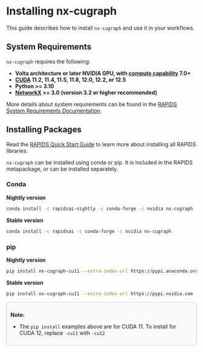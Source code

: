 # Installing nx-cugraph

This guide describes how to install ``nx-cugraph`` and use it in your workflows.


## System Requirements

`nx-cugraph` requires the following:

 - **Volta architecture or later NVIDIA GPU, with [compute capability](https://developer.nvidia.com/cuda-gpus) 7.0+**
 - **[CUDA](https://docs.nvidia.com/cuda/index.html) 11.2, 11.4, 11.5, 11.8, 12.0, 12.2, or 12.5**
 - **Python >= 3.10**
 - **[NetworkX](https://networkx.org/documentation/stable/install.html#) >= 3.0 (version 3.2 or higher recommended)**

More details about system requirements can be found in the [RAPIDS System Requirements Documentation](https://docs.rapids.ai/install#system-req).

## Installing Packages

Read the [RAPIDS Quick Start Guide](https://docs.rapids.ai/install) to learn more about installing all RAPIDS libraries.

`nx-cugraph` can be installed using conda or pip. It is included in the RAPIDS metapackage, or can be installed separately.

### Conda
**Nightly version**
```bash
conda install -c rapidsai-nightly -c conda-forge -c nvidia nx-cugraph
```

**Stable version**
```bash
conda install -c rapidsai -c conda-forge -c nvidia nx-cugraph
```

### pip
**Nightly version**
```bash
pip install nx-cugraph-cu11 --extra-index-url https://pypi.anaconda.org/rapidsai-wheels-nightly/simple
```

**Stable version**
```bash
pip install nx-cugraph-cu11 --extra-index-url https://pypi.nvidia.com
```

<div style="border: 1px solid #ccc; background-color: #f9f9f9; padding: 10px; border-radius: 5px;">

**Note:**
 - The `pip install` examples above are for CUDA 11. To install for CUDA 12, replace `-cu11` with `-cu12`

</div>
